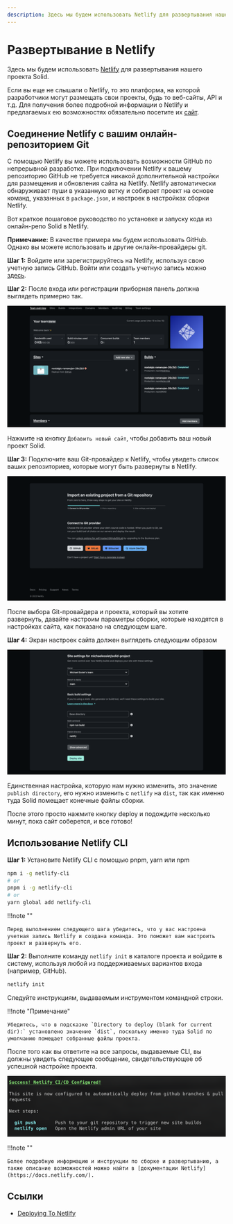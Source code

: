 ```yaml
---
description: Здесь мы будем использовать Netlify для развертывания нашего проекта Solid
---
```


# Развертывание в Netlify

Здесь мы будем использовать [Netlify](https://netlify.com) для развертывания нашего проекта Solid.

Если вы еще не слышали о Netlify, то это платформа, на которой разработчики могут размещать свои проекты, будь то веб-сайты, API и т.д. Для получения более подробной информации о Netlify и предлагаемых ею возможностях обязательно посетите их [сайт](https://netlify.com).

## Соединение Netlify с вашим онлайн-репозиторием Git

С помощью Netlify вы можете использовать возможности GitHub по непрерывной разработке. При подключении Netlify к вашему репозиторию GitHub не требуется никакой дополнительной настройки для размещения и обновления сайта на Netlify. Netlify автоматически обнаруживает пуши в указанную ветку и собирает проект на основе команд, указанных в `package.json`, и настроек в настройках сборки Netlify.

Вот краткое пошаговое руководство по установке и запуску кода из онлайн-репо Solid в Netlify.

**Примечание:** В качестве примера мы будем использовать GitHub. Однако вы можете использовать и другие онлайн-провайдеры git.

**Шаг 1:** Войдите или зарегистрируйтесь на Netlify, используя свою учетную запись GitHub. Войти или создать учетную запись можно [здесь](https://app.netlify.com).

**Шаг 2:** После входа или регистрации приборная панель должна выглядеть примерно так.

![Изображение приборной панели Netlify](netlify-dashboard.png)

Нажмите на кнопку `Добавить новый сайт`, чтобы добавить ваш новый проект Solid.

**Шаг 3:** Подключите ваш Git-провайдер к Netlify, чтобы увидеть список ваших репозиториев, которые могут быть развернуты в Netlify.

![Изображение подключения Git-провайдера к Netlify](netlify-connect-import.png)

После выбора Git-провайдера и проекта, который вы хотите развернуть, давайте настроим параметры сборки, которые находятся в настройках сайта, как показано на следующем шаге.

**Шаг 4:** Экран настроек сайта должен выглядеть следующим образом

![Изображение настроек развертывания сайта Netlify](netlify-deploy.png)

Единственная настройка, которую нам нужно изменить, это значение `publish directory`, его нужно изменить с `netlify` на `dist`, так как именно туда Solid помещает конечные файлы сборки.

После этого просто нажмите кнопку deploy и подождите несколько минут, пока сайт соберется, и все готово!

## Использование Netlify CLI

**Шаг 1:** Установите Netlify CLI с помощью pnpm, yarn или npm

```bash
npm i -g netlify-cli
# or
pnpm i -g netlify-cli
# or
yarn global add netlify-cli
```

!!!note ""

    Перед выполнением следующего шага убедитесь, что у вас настроена учетная запись Netlify и создана команда. Это поможет вам настроить проект и развернуть его.

**Шаг 2:** Выполните команду `netlify init` в каталоге проекта и войдите в систему, используя любой из поддерживаемых вариантов входа (например, GitHub).

```bash
netlify init
```

Следуйте инструкциям, выдаваемым инструментом командной строки.

!!!note "Примечание"

    Убедитесь, что в подсказке `Directory to deploy (blank for current dir):` установлено значение `dist`, поскольку именно туда Solid по умолчанию помещает собранные файлы проекта.

После того как вы ответите на все запросы, выдаваемые CLI, вы должны увидеть следующее сообщение, свидетельствующее об успешной настройке проекта.

![Netlify CLI image](netlify-cli-success.png)

!!!note ""

    Более подробную информацию и инструкции по сборке и развертыванию, а также описание возможностей можно найти в [документации Netlify](https://docs.netlify.com/).

## Ссылки

-   [Deploying To Netlify](https://docs.solidjs.com/guides/how-to-guides/deployment/deploying-to-netlify)
